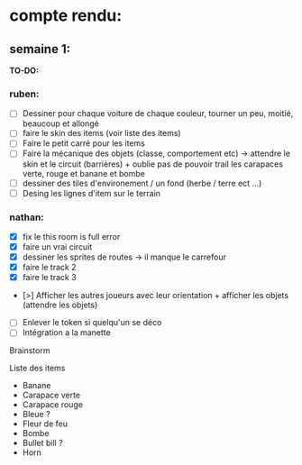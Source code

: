 
# compte rendu:
## semaine 1:
**TO-DO:**
### ruben:
- [ ] Dessiner pour chaque voiture de chaque couleur, tourner un peu, moitié, beaucoup et allongé
- [ ] faire le skin des items (voir liste des items)
- [ ] Faire le petit carré pour les items
- [ ] Faire la mécanique des objets (classe, comportement etc) -> attendre le skin et le circuit (barrières) + oublie pas de pouvoir trail les carapaces verte, rouge et banane et bombe
- [ ] dessiner des tiles d'environement / un fond (herbe / terre ect ...)
- [ ] Desing les lignes d'item sur le terrain

### nathan:
- [x] fix le this room is full error
- [x] faire un vrai circuit
- [x] dessiner les sprites de routes -> il manque le carrefour
- [x] faire le track 2
- [x] faire le track 3
- [>] Afficher les autres joueurs avec leur orientation + afficher les objets (attendre les objets)
- [ ] Enlever le token si quelqu'un se déco
- [ ] Intégration a la manette

Brainstorm

Liste des items
- Banane
- Carapace verte
- Carapace rouge
- Bleue ?
- Fleur de feu
- Bombe
- Bullet bill ?
- Horn
